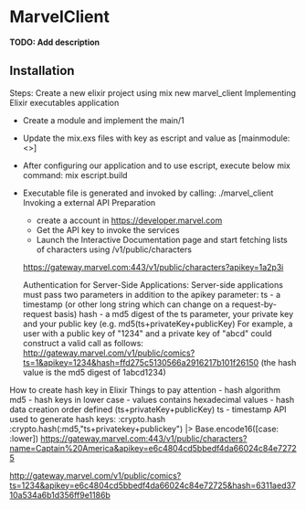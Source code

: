 # MarvelClient

**TODO: Add description**

## Installation

Steps:
Create a new elixir project using 
mix new marvel_client
Implementing Elixir executables  application
  - Create a module and implement the main/1
  - Update the mix.exs files with key as escript and value as [mainmodule: <<modulename>>]
  - After configuring our application and to use escript, execute below mix command:
    mix escript.build
  - Executable file is generated and invoked by calling:
    ./marvel_client 
Invoking a external API
  Preparation
    - create a account in https://developer.marvel.com
    - Get the API key to invoke the services
    - Launch the Interactive Documentation page and start fetching lists of characters using
      /v1/public/characters
    
    https://gateway.marvel.com:443/v1/public/characters?apikey=1a2p3i

    Authentication for Server-Side Applications:
    Server-side applications must pass two parameters in addition to the apikey parameter:
ts - a timestamp (or other long string which can change on a request-by-request basis)
hash - a md5 digest of the ts parameter, your private key and your public key (e.g. md5(ts+privateKey+publicKey)
For example, a user with a public key of "1234" and a private key of "abcd" could construct a valid call as follows: http://gateway.marvel.com/v1/public/comics?ts=1&apikey=1234&hash=ffd275c5130566a2916217b101f26150 (the hash value is the md5 digest of 1abcd1234)

How to create hash key in Elixir
  Things to pay attention
    - hash algorithm md5
    - hash keys in lower case
    - values contains hexadecimal values
    - hash data creation order defined (ts+privateKey+publicKey)
        ts - timestamp 
API used to generate hash keys:
    :crypto.hash
    :crypto.hash(:md5,"ts+privatekey+publickey") |> Base.encode16([case: :lower]) 
https://gateway.marvel.com:443/v1/public/characters?name=Captain%20America&apikey=e6c4804cd5bbedf4da66024c84e72725

http://gateway.marvel.com/v1/public/comics?ts=1234&apikey=e6c4804cd5bbedf4da66024c84e72725&hash=6311aed3710a534a6b1d356ff9e1186b